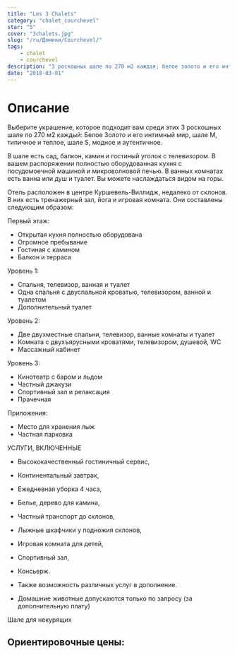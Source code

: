 ```yaml
---
title: "Les 3 Chalets"
category: "chalet_courchevel"
star: "5"
cover: "3chalets.jpg"
slug: "/ru/Домики/Courchevel/"
tags:
    - chalet
    - courchevel
description: "3 роскошных шале по 270 м2 каждая; белое золото и его интимный мир, шале M, типичное и теплое, шале S, модное и аутентичное. На престижном курорте Куршевель 1550 возле склонов, в 3 долинах. Аренда шале Куршевель новый год"
date: "2018-03-01"
--- 
```

 
 # Описание
Выберите украшение, которое подходит вам среди этих 3 роскошных шале по 270 м2 каждый: Белое Золото и его интимный мир, шале M, типичное и теплое, шале S, модное и аутентичное.

В шале есть сад, балкон, камин и гостиный уголок с телевизором. В вашем распоряжении полностью оборудованная кухня с посудомоечной машиной и микроволновой печью. В ванных комнатах есть ванна или душ и туалет.
Вы можете наслаждаться видом на горы.


Отель расположен в центре Куршевель-Виллидж, недалеко от склонов. В них есть тренажерный зал, йога и игровая комната. Они составлены следующим образом:

Первый этаж:
* Открытая кухня полностью оборудована
* Огромное пребывание
* Гостиная с камином
* Балкон и терраса

Уровень 1:
* Спальня, телевизор, ванная и туалет
* Одна спальня с двуспальной кроватью, телевизором, ванной и туалетом
* Дополнительный туалет

Уровень 2:
* Две двухместные спальни, телевизор, ванные комнаты и туалет
* Комната с двухъярусными кроватями, телевизором, душевой, WC
* Массажный кабинет


Уровень 3:

* Кинотеатр с баром и льдом
* Частный джакузи
* Спортивный зал и релаксация
* Прачечная

Приложения:
* Место для хранения лыж
* Частная парковка

УСЛУГИ, ВКЛЮЧЕННЫЕ

* Высококачественный гостиничный сервис,
* Континентальный завтрак,
* Ежедневная уборка 4 часа,

* Белье, дерево для камина,
* Частный транспорт до склонов,

* Лыжные шкафчики у подножия склонов,
* Игровая комната для детей,
* Спортивный зал,
* Консьерж.

* Также возможность различных услуг в дополнение.
* Домашние животные допускаются только по запросу (за дополнительную плату)

Шале для некурящих

## Ориентировочные цены: